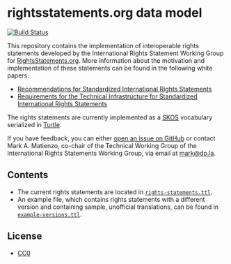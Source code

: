 rightsstatements.org data model
===

[![Build Status](https://travis-ci.org/rightsstatements/data-model.svg)](https://travis-ci.org/rightsstatements/data-model)

This repository contains the implementation of interoperable rights
statements developed by the International Rights Statement Working Group for [RightsStatements.org](http://rightsstatements.org/). 
More information about the motivation and implementation of these statements
can be found in the following white papers:

* [Recommendations for Standardized International Rights Statements](http://rightsstatements.org/files/160208recommendations_for_standardized_international_rights_statements_v1.1.pdf)
* [Requirements for the Technical Infrastructure for Standardized International Rights Statements](http://rightsstatements.org/files/160322requirements_for_the_technical_infrastructure_for_standardized_international_rights_statements_v1.1.pdf)

The rights statements are currently implemented as a [SKOS](http://www.w3.org/2004/02/skos/)
vocabulary serialized in [Turtle](http://www.w3.org/TR/turtle/).

If you have feedback, you can either [open an issue on GitHub](https://github.com/rightsstatements/data-model/issues)
or contact Mark A. Matienzo, co-chair of the Technical Working Group of the International Rights Statements Working Group, via email at <mark@dp.la>.

Contents
--- 

* The current rights statements are located in [`rights-statements.ttl`](rights-statements.ttl).
* An example file, which contains rights statements with a different version and containing sample, unofficial translations, can be found in [`example-versions.ttl`](example-versions.ttl).

License
---

* [CC0](https://creativecommons.org/choose/zero/)
